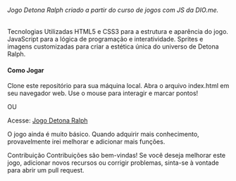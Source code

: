 <h6>Jogo Detona Ralph criado a partir do curso de jogos com JS da DIO.me.</h4>

Tecnologias Utilizadas
HTML5 e CSS3 para a estrutura e aparência do jogo.
JavaScript para a lógica de programação e interatividade.
Sprites e imagens customizadas para criar a estética única do universo de Detona Ralph.

<h4>Como Jogar</h4>
Clone este repositório para sua máquina local.
Abra o arquivo index.html em seu navegador web.
Use o mouse para interagir e marcar pontos!

OU

Acesse:
<a href="https://llercio.github.io/Mini-jogo-Detona-Ralph/" target="_blank">Jogo Detona Ralph</a>

O jogo ainda é muito básico. Quando adquirir mais conhecimento, provavelmente irei melhorar e adicionar mais funções.

Contribuição
Contribuições são bem-vindas! Se você deseja melhorar este jogo, adicionar novos recursos ou corrigir problemas, sinta-se à vontade para abrir um pull request.
